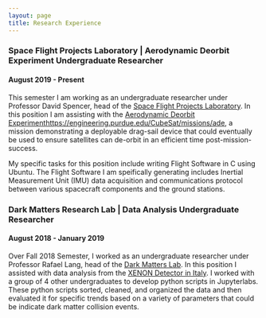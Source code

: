 ```yaml
---
layout: page
title: Research Experience
---
```


### Space Flight Projects Laboratory | Aerodynamic Deorbit Experiment Undergraduate Researcher
#### August 2019 - Present

This semester I am working as an undergraduate researcher under Professor David Spencer, head of the [Space Flight Projects Laboratory](https://engineering.purdue.edu/SFPL). In this position I am assisting with the [Aerodynamic Deorbit Experiment]()https://engineering.purdue.edu/CubeSat/missions/ade, a mission demonstrating a deployable drag-sail device that could eventually be used to ensure satellites can de-orbit in an efficient time post-mission-success. 

My specific tasks for this position include writing Flight Software in C using Ubuntu. The Flight Software I am speifically generating includes Inertial Measurement Unit (IMU) data acquisition and communications protocol between various spacecraft components and the ground stations. 

### Dark Matters Research Lab | Data Analysis Undergraduate Researcher
#### August 2018 - January 2019

Over Fall 2018 Semester, I worked as an undergraduate researcher under Professor Rafael Lang, head of the [Dark Matters Lab](https://www.physics.purdue.edu/darkmatters/). In this position I assisted with data analysis from the [XENON Detector in Italy](https://science.purdue.edu/xenon1t/?cat=3). I worked with a group of 4 other undergraduates to develop python scripts in Jupyterlabs. These python scripts sorted, cleaned, and organized the data and then evaluated it for specific trends based on a variety of parameters that could be indicate dark matter collision events. 
